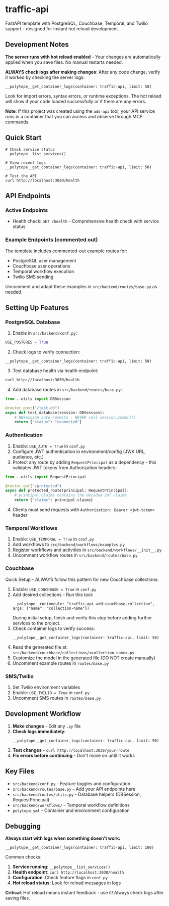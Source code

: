 # traffic-api

FastAPI template with PostgreSQL, Couchbase, Temporal, and Twilio support - designed for instant hot reload development.

## Development Notes

**The server runs with hot reload enabled** - Your changes are automatically applied when you save files. No manual restarts needed.

**ALWAYS check logs after making changes**: After any code change, verify it worked by checking the server logs:
```mcp
__polytope__get_container_logs(container: traffic-api, limit: 50)
```
Look for import errors, syntax errors, or runtime exceptions. The hot reload will show if your code loaded successfully or if there are any errors.

**Note**: If this project was created using the `add-api` tool, your API service runs in a container that you can access and observe through MCP commands.

## Quick Start

```mcp
# Check service status
__polytope__list_services()

# View recent logs
__polytope__get_container_logs(container: traffic-api, limit: 50)

# Test the API
curl http://localhost:3030/health
```

## API Endpoints

### Active Endpoints
- Health check: `GET /health` - Comprehensive health check with service status

### Example Endpoints (commented out)
The template includes commented-out example routes for:
- PostgreSQL user management
- Couchbase user operations
- Temporal workflow execution
- Twilio SMS sending

Uncomment and adapt these examples in `src/backend/routes/base.py` as needed.

## Setting Up Features

### PostgreSQL Database
1. Enable in `src/backend/conf.py`:
```python
USE_POSTGRES = True
```

2. Check logs to verify connection:
```mcp
__polytope__get_container_logs(container: traffic-api, limit: 50)
```

3. Test database health via health endpoint:
```bash
curl http://localhost:3030/health
```

4. Add database routes in `src/backend/routes/base.py`:
```python
from ..utils import DBSession

@router.post("/test-db")
async def test_database(session: DBSession):
    # DBSession auto-commits - NEVER call session.commit()
    return {"status": "connected"}
```

### Authentication
1. Enable: `USE_AUTH = True` in `conf.py`
2. Configure JWT authentication in environment/config (JWK URL, audience, etc.)
3. Protect any route by adding `RequestPrincipal` as a dependency - this validates JWT tokens from Authorization headers:
```python
from ..utils import RequestPrincipal

@router.get("/protected")
async def protected_route(principal: RequestPrincipal):
    # principal.claims contains the decoded JWT claims
    return {"claims": principal.claims}
```
4. Clients must send requests with `Authorization: Bearer <jwt-token>` header

### Temporal Workflows
1. Enable: `USE_TEMPORAL = True` in `conf.py`
2. Add workflows to `src/backend/workflows/examples.py`
3. Register workflows and activities in `src/backend/workflows/__init__.py`
4. Uncomment workflow routes in `src/backend/routes/base.py`

### Couchbase

Quick Setup - ALWAYS follow this pattern for new Couchbase collections:

1. Enable: `USE_COUCHBASE = True` in `conf.py`
2. Add desired collections - Run this tool:
   ```mcp
   __polytope__run(module: "traffic-api-add-couchbase-collection", args: {"name": "collection-name"})
   ```
   During initial setup, finish and verify this step before adding further services to the project.
3. Check container logs to verify success:
   ```mcp
   __polytope__get_container_logs(container: traffic-api, limit: 50)
   ```
4. Read the generated file at: `src/backend/couchbase/collections/<collection_name>.py`
5. Customize the model in the generated file (DO NOT create manually)
6. Uncomment example routes in `routes/base.py`

### SMS/Twilio
1. Set Twilio environment variables
2. Enable: `USE_TWILIO = True` in `conf.py`
3. Uncomment SMS routes in `routes/base.py`

## Development Workflow

1. **Make changes** - Edit any `.py` file
2. **Check logs immediately**:
   ```mcp
   __polytope__get_container_logs(container: traffic-api, limit: 50)
   ```
3. **Test changes** - `curl http://localhost:3030/your-route`
4. **Fix errors before continuing** - Don't move on until it works

## Key Files

- `src/backend/conf.py` - Feature toggles and configuration
- `src/backend/routes/base.py` - Add your API endpoints here
- `src/backend/routes/utils.py` - Database helpers (DBSession, RequestPrincipal)
- `src/backend/workflows/` - Temporal workflow definitions
- `polytope.yml` - Container and environment configuration

## Debugging

**Always start with logs when something doesn't work:**
```mcp
__polytope__get_container_logs(container: traffic-api, limit: 100)
```

Common checks:
1. **Service running**: `__polytope__list_services()`
2. **Health endpoint**: `curl http://localhost:3030/health`
3. **Configuration**: Check feature flags in `conf.py`
4. **Hot reload status**: Look for reload messages in logs

**Critical**: Hot reload means instant feedback - use it! Always check logs after saving files.

